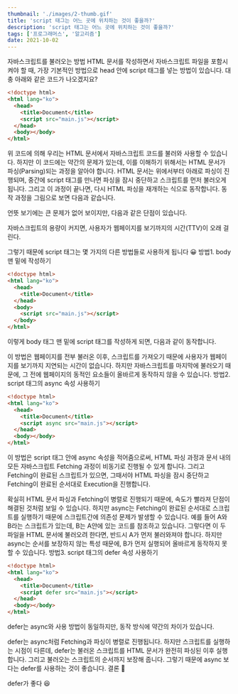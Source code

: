 ```yaml
---
thumbnail: './images/2-thumb.gif'
title: 'script 태그는 어느 곳에 위치하는 것이 좋을까?'
description: 'script 태그는 어느 곳에 위치하는 것이 좋을까?'
tags: ['프로그래머스', '알고리즘']
date: 2021-10-02
---
```


자바스크립트를 불러오는 방법
HTML 문서를 작성하면서 자바스크립트 파일을 포함시켜야 할 때, 가장 기본적인 방법으로 head 안에 script 태그를 넣는 방법이 있습니다. 대충 아래와 같은 코드가 나오겠지요?

```html
<!doctype html>
<html lang="ko">
  <head>
    <title>Document</title>
    <script src="main.js"></script>
  </head>
  <body></body>
</html>
```

위 코드에 의해 우리는 HTML 문서에서 자바스크립트 코드를 불러와 사용할 수 있습니다. 하지만 이 코드에는 약간의 문제가 있는데, 이를 이해하기 위해서는 HTML 문서가 파싱(Parsing)되는 과정을 알아야 합니다. HTML 문서는 위에서부터 아래로 파싱이 진행되며, 중간에 script 태그를 만나면 파싱을 잠시 중단하고 스크립트를 먼저 불러오게 됩니다. 그리고 이 과정이 끝나면, 다시 HTML 파싱을 재개하는 식으로 동작합니다.
동작 과정을 그림으로 보면 다음과 같습니다.

언뜻 보기에는 큰 문제가 없어 보이지만, 다음과 같은 단점이 있습니다.

자바스크립트의 용량이 커지면, 사용자가 웹페이지를 보기까지의 시간(TTV)이 오래 걸린다.

그렇기 때문에 script 태그는 몇 가지의 다른 방법들로 사용하게 됩니다 😀
방법1. body 맨 밑에 작성하기

```html
<!doctype html>
<html lang="ko">
  <head>
    <title>Document</title>
  </head>
  <body>
    <script src="main.js"></script>
  </body>
</html>
```

이렇게 body 태그 맨 밑에 script 태그를 작성하게 되면, 다음과 같이 동작합니다.

이 방법은 웹페이지를 전부 불러온 이후, 스크립트를 가져오기 때문에 사용자가 웹페이지를 보기까지 지연되는 시간이 없습니다. 하지만 자바스크립트를 마지막에 불러오기 때문에, 그 전에 웹페이지의 동적인 요소들이 올바르게 동작하지 않을 수 있습니다.
방법2. script 태그의 async 속성 사용하기

```html
<!doctype html>
<html lang="ko">
  <head>
    <title>Document</title>
    <script async src="main.js"></script>
  </head>
  <body></body>
</html>
```

이 방법은 script 태그 안에 async 속성을 적어줌으로써, HTML 파싱 과정과 문서 내의 모든 자바스크립트 Fetching 과정이 비동기로 진행될 수 있게 합니다. 그리고 Fetching이 완료된 스크립트가 있으면, 그때서야 HTML 파싱을 잠시 중단하고 Fetching이 완료된 순서대로 Execution을 진행합니다.

확실히 HTML 문서 파싱과 Fetching이 병렬로 진행되기 때문에, 속도가 빨라져 단점이 해결된 것처럼 보일 수 있습니다. 하지만 async는 Fetching이 완료된 순서대로 스크립트를 실행하기 때문에 스크립트간에 의존성 문제가 발생할 수 있습니다.
예를 들어 A와 B라는 스크립트가 있는데, B는 A안에 있는 코드를 참조하고 있습니다. 그렇다면 이 두 파일을 HTML 문서에 불러오려 한다면, 반드시 A가 먼저 불러와져야 합니다. 하지만 async는 순서를 보장하지 않는 특성 때문에, B가 먼저 실행되어 올바르게 동작하지 못 할 수 있습니다.
방법3. script 태그의 defer 속성 사용하기

```html
<!doctype html>
<html lang="ko">
  <head>
    <title>Document</title>
    <script defer src="main.js"></script>
  </head>
  <body></body>
</html>
```

defer는 async와 사용 방법이 동일하지만, 동작 방식에 약간의 차이가 있습니다.

defer는 async처럼 Fetching과 파싱이 병렬로 진행됩니다. 하지만 스크립트를 실행하는 시점이 다른데, defer는 불러온 스크립트를 HTML 문서가 완전히 파싱된 이후 실행합니다. 그리고 불러오는 스크립트의 순서까지 보장해 줍니다. 그렇기 때문에 async 보다는 defer를 사용하는 것이 좋습니다.
결론 🎉

defer가 좋다 😆

